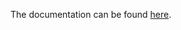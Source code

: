 The documentation can be found [here](https://carologistics.github.io/clips_executive/clips_executive/index.html).

